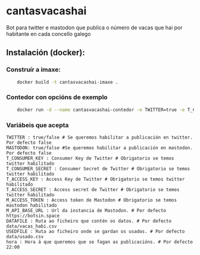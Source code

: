 # cantasvacashai
Bot para twitter e mastodon que publica o número de vacas que hai por habitante en cada concello galego

## Instalación (docker):

### Construír a imaxe:

```bash
    docker build -t cantasvacashai-imaxe .
```

### Contedor con opcións de exemplo
```bash
    docker run -d --name cantasvacashai-contedor -e TWITTER=true -e T_CONSUMER_KEY='XXXXX' -e T_CONSUMER_SECRET='XXXXX' -e T_ACCESS_KEY='XXXXX' -e T_ACCESS_SECRET='XXXXX'  cantasvacashai-imaxe
```

### Variábeis que acepta
```
TWITTER : true/false # Se queremos habilitar a publicación en twitter. Por defecto false
MASTODON: true/false #Se queremos habilitar a publicación en mastodon. Por defecto false
T_CONSUMER_KEY : Consumer Key de Twitter # Obrigatorio se temos twitter habilitado
T_CONSUMER_SECRET : Consumer Secret de Twitter # Obrigatorio se temos twitter habilitado
T_ACCESS_KEY : Access Key de Twitter # Obrigatorio se temos twitter habilitado
T_ACCESS_SECRET : Access secret de Twitter # Obrigatorio se temos twitter habilitado
M_ACCESS_TOKEN : Access token de Mastodon # Obrigatorio se temos mastodon habilitado
M_API_BASE_URL : Url da instancia de Mastodon. # Por defecto https://botsin.space
DATAFILE : Ruta ao ficheiro que contén os datos. # Por defecto data/vacas_habi.csv
USEDFILE : Ruta ao ficheiro onde se gardan os usados. # Por defecto data/usado.csv
hora : Hora á que queremos que se fagan as publicacións. # Por defecto 22:00
```
